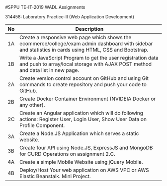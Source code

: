 #SPPU TE-IT-2019 WADL Assignments

314458: Laboratory Practice-II (Web Application Development)

| No | Description |
| --- | --- |
| 1A | Create a responsive web page which shows the ecommerce/college/exam admin dashboard with sidebar and statistics in cards using HTML, CSS and Bootstrap. |
| 1B | Write a JavaScript Program to get the user registration data and push to array/local storage with AJAX POST method and data list in new page. |
| 2A | Create version control account on GitHub and using Git commands to create repository and push your code to GitHub. |
| 2B | Create Docker Container Environment (NVIDEIA Docker or any other). |
| 2C | Create an Angular application which will do following actions: Register User, Login User, Show User Data on Profile Component. |
| 3A | Create a Node.JS Application which serves a static website. |
| 3B | Create four API using Node.JS, ExpressJS and MongoDB for CURD Operations on assignment 2.C. |
| 4A | Create a simple Mobile Website using jQuery Mobile. |
| 4B | Deploy/Host Your web application on AWS VPC or AWS Elastic Beanstalk. Mini Project. |
